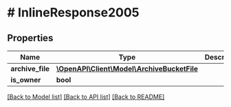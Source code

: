 # # InlineResponse2005

## Properties

Name | Type | Description | Notes
------------ | ------------- | ------------- | -------------
**archive_file** | [**\OpenAPI\Client\Model\ArchiveBucketFile**](ArchiveBucketFile.md) |  | [optional]
**is_owner** | **bool** |  | [optional]

[[Back to Model list]](../../README.md#models) [[Back to API list]](../../README.md#endpoints) [[Back to README]](../../README.md)
